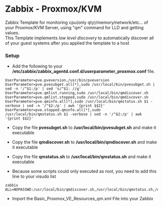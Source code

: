 Zabbix - Proxmox/KVM
==============

Zabbix Template for monitoring cpu(only qty)/memory/network/etc... of your Proxmox/KVM Server, using "qm" command for LLD and getting values.  
This Template implements *low level discovery* to automatically discover all of your guest systems after you applied the template to a host


### Setup 

* Add the following to your **/etc/zabbix/zabbix_agentd.conf.d/userparameter_proxmox.conf** file.

```
UserParameter=pve.pveversion,/usr/bin/pveversion
UserParameter=pve.pvesubget.all[*],sudo /usr/local/bin/pvesubget.sh | sed -n '/^$1:/p' | sed 's/^$1: //g'
UserParameter=pve.qmlist.running,sudo /usr/local/bin/qmdiscover.sh
UserParameter=pve.qmlist.stopped,sudo /usr/local/bin/qmdiscover.sh
UserParameter=pve.qminfo.all[*],sudo /usr/local/bin/qmstatus.sh $1 -verbose | sed -n '/^$2:/p' | awk '{print $$2}'
UserParameter=pve.stopped.qminfo.all[*],sudo /usr/local/bin/qmstatus.sh $1 -verbose | sed -n '/^$2:/p' | awk '{print $$2}'
```
* Copy the file **pvesubget.sh**  to **/usr/local/bin/pvesubget.sh**  and make it executable
* Copy the file **qmdiscover.sh** to **/usr/local/bin/qmdiscover.sh** and make it executable
* Copy the file **qmstatus.sh**   to **/usr/local/bin/qmstatus.sh**   and make it executable

* Because some scripts could only executed as root, you need to add this line to your visudo list

```
zabbix ALL=NOPASSWD:/usr/local/bin/qmdiscover.sh,/usr/local/bin/qmstatus.sh,/usr/local/bin/pvesubget.sh
```

* Import the Basic_Proxmox_VE_Resources_qm.xml File into your Zabbix
